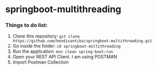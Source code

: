 # springboot-multithreading
### Things to do list:
1. Clone this repository: `git clone https://github.com/hendisantika/springboot-multithreading.git`
2. Go inside the folder: `cd springboot-multithreading`
3. Run the application: `mvn clean spring-boot:run`
4. Open your REST API Client. I am using POSTMAN
5. Import Postman Collection